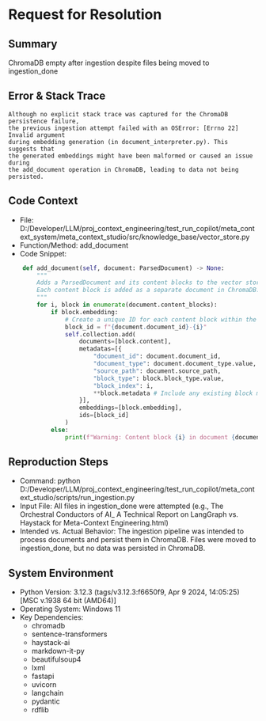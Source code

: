 # Request for Resolution

## Summary
ChromaDB empty after ingestion despite files being moved to ingestion_done

## Error & Stack Trace
```
Although no explicit stack trace was captured for the ChromaDB persistence failure,
the previous ingestion attempt failed with an OSError: [Errno 22] Invalid argument
during embedding generation (in document_interpreter.py). This suggests that
the generated embeddings might have been malformed or caused an issue during
the add_document operation in ChromaDB, leading to data not being persisted.
```

## Code Context
- File: D:/Developer/LLM/proj_context_engineering/test_run_copilot/meta_context_system/meta_context_studio/src/knowledge_base/vector_store.py
- Function/Method: add_document
- Code Snippet:
```python
    def add_document(self, document: ParsedDocument) -> None:
        """
        Adds a ParsedDocument and its content blocks to the vector store.
        Each content block is added as a separate document in ChromaDB.
        """
        for i, block in enumerate(document.content_blocks):
            if block.embedding:
                # Create a unique ID for each content block within the document
                block_id = f"{document.document_id}-{i}"
                self.collection.add(
                    documents=[block.content],
                    metadatas=[{
                        "document_id": document.document_id,
                        "document_type": document.document_type.value,
                        "source_path": document.source_path,
                        "block_type": block.block_type.value,
                        "block_index": i,
                        **block.metadata # Include any existing block metadata
                    }],
                    embeddings=[block.embedding],
                    ids=[block_id]
                )
            else:
                print(f"Warning: Content block {i} in document {document.document_id} has no embedding. Skipping.")
```

## Reproduction Steps
- Command: python D:/Developer/LLM/proj_context_engineering/test_run_copilot/meta_context_studio/scripts/run_ingestion.py
- Input File: All files in ingestion_done were attempted (e.g., The Orchestral Conductors of AI_ A Technical Report on LangGraph vs. Haystack for Meta-Context Engineering.html)
- Intended vs. Actual Behavior: The ingestion pipeline was intended to process documents and persist them in ChromaDB. Files were moved to ingestion_done, but no data was persisted in ChromaDB.

## System Environment
- Python Version: 3.12.3 (tags/v3.12.3:f6650f9, Apr  9 2024, 14:05:25) [MSC v.1938 64 bit (AMD64)]
- Operating System: Windows 11
- Key Dependencies:
  - chromadb
  - sentence-transformers
  - haystack-ai
  - markdown-it-py
  - beautifulsoup4
  - lxml
  - fastapi
  - uvicorn
  - langchain
  - pydantic
  - rdflib

